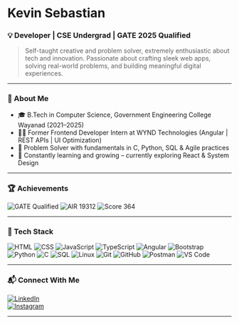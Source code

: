 # Kevin Sebastian

### 💡 Developer | CSE Undergrad | GATE 2025 Qualified  
> Self-taught creative and problem solver, extremely enthusiastic about tech and innovation.
> Passionate about crafting sleek web apps, solving real-world problems, and building meaningful digital experiences.

---

### 🚀 About Me
- 🎓 B.Tech in Computer Science, Government Engineering College Wayanad (2021–2025)
- 👨‍💻 Former Frontend Developer Intern at WYND Technologies (Angular | REST APIs | UI Optimization)
- 🧠 Problem Solver with fundamentals in C, Python, SQL & Agile practices
- 🌱 Constantly learning and growing – currently exploring React & System Design

---

### 🏆 Achievements
![GATE Qualified](https://img.shields.io/badge/GATE%202025-Qualified-blue?style=flat-square&logo=codeforces&logoColor=white)
![AIR 19312](https://img.shields.io/badge/AIR-19312-blue?style=flat-square)
![Score 364](https://img.shields.io/badge/Score-364-blue?style=flat-square)

---

### 🔧 Tech Stack
![HTML](https://img.shields.io/badge/HTML5-E34F26?style=flat-square&logo=html5&logoColor=white)
![CSS](https://img.shields.io/badge/CSS3-1572B6?style=flat-square&logo=css3&logoColor=white)
![JavaScript](https://img.shields.io/badge/JavaScript-F7DF1E?style=flat-square&logo=javascript&logoColor=black)
![TypeScript](https://img.shields.io/badge/TypeScript-007ACC?style=flat-square&logo=typescript&logoColor=white)
![Angular](https://img.shields.io/badge/Angular-DD0031?style=flat-square&logo=angular&logoColor=white)
![Bootstrap](https://img.shields.io/badge/Bootstrap-7952B3?style=flat-square&logo=bootstrap&logoColor=white)
![Python](https://img.shields.io/badge/Python-3776AB?style=flat-square&logo=python&logoColor=white)
![C](https://img.shields.io/badge/C-00599C?style=flat-square&logo=c&logoColor=white)
![SQL](https://img.shields.io/badge/MySQL-4479A1?style=flat-square&logo=mysql&logoColor=white)
![Linux](https://img.shields.io/badge/Linux-000000?style=flat-square&logo=linux&logoColor=white)
![Git](https://img.shields.io/badge/Git-F05033?style=flat-square&logo=git&logoColor=white)
![GitHub](https://img.shields.io/badge/GitHub-181717?style=flat-square&logo=github&logoColor=white)
![Postman](https://img.shields.io/badge/Postman-FF6C37?style=flat-square&logo=postman&logoColor=white)
![VS Code](https://img.shields.io/badge/VS%20Code-007ACC?style=flat-square&logo=visual-studio-code&logoColor=white)

---

### 📬 Connect With Me  
[![LinkedIn](https://img.shields.io/badge/LinkedIn-0A66C2?style=flat-square&logo=linkedin&logoColor=white)](https://www.linkedin.com/in/kevinsebastian-739786349/)  
[![Instagram](https://img.shields.io/badge/Instagram-E4405F?style=flat-square&logo=instagram&logoColor=white)](https://www.instagram.com/kvn_sbn/)

---
